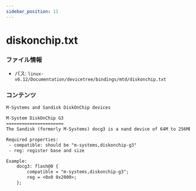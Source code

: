 ```yaml
---
sidebar_position: 11
---
```

# diskonchip.txt

### ファイル情報

- パス: `linux-v6.12/Documentation/devicetree/bindings/mtd/diskonchip.txt`

### コンテンツ

```txt
M-Systems and Sandisk DiskOnChip devices

M-System DiskOnChip G3
======================
The Sandisk (formerly M-Systems) docg3 is a nand device of 64M to 256MB.

Required properties:
 - compatible: should be "m-systems,diskonchip-g3"
 - reg: register base and size

Example:
	docg3: flash@0 {
		compatible = "m-systems,diskonchip-g3";
		reg = <0x0 0x2000>;
	};

```
